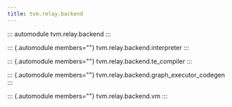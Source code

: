 ```yaml
---
title: tvm.relay.backend
---
```


::: automodule
tvm.relay.backend
:::

::: {.automodule members=""}
tvm.relay.backend.interpreter
:::

::: {.automodule members=""}
tvm.relay.backend.te_compiler
:::

::: {.automodule members=""}
tvm.relay.backend.graph_executor_codegen
:::

::: {.automodule members=""}
tvm.relay.backend.vm
:::
